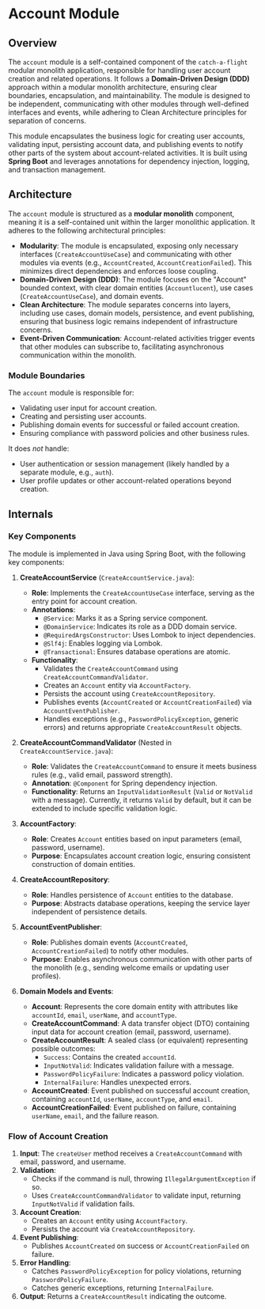 # Account Module

## Overview

The `account` module is a self-contained component of the `catch-a-flight` modular monolith application, responsible for handling user account creation and related operations. It follows a **Domain-Driven Design (DDD)** approach within a modular monolith architecture, ensuring clear boundaries, encapsulation, and maintainability. The module is designed to be independent, communicating with other modules through well-defined interfaces and events, while adhering to Clean Architecture principles for separation of concerns.

This module encapsulates the business logic for creating user accounts, validating input, persisting account data, and publishing events to notify other parts of the system about account-related activities. It is built using **Spring Boot** and leverages annotations for dependency injection, logging, and transaction management.

## Architecture

The `account` module is structured as a **modular monolith** component, meaning it is a self-contained unit within the larger monolithic application. It adheres to the following architectural principles:

- **Modularity**: The module is encapsulated, exposing only necessary interfaces (`CreateAccountUseCase`) and communicating with other modules via events (e.g., `AccountCreated`, `AccountCreationFailed`). This minimizes direct dependencies and enforces loose coupling.
- **Domain-Driven Design (DDD)**: The module focuses on the "Account" bounded context, with clear domain entities (`Accountlucent`), use cases (`CreateAccountUseCase`), and domain events.
- **Clean Architecture**: The module separates concerns into layers, including use cases, domain models, persistence, and event publishing, ensuring that business logic remains independent of infrastructure concerns.
- **Event-Driven Communication**: Account-related activities trigger events that other modules can subscribe to, facilitating asynchronous communication within the monolith.

### Module Boundaries

The `account` module is responsible for:
- Validating user input for account creation.
- Creating and persisting user accounts.
- Publishing domain events for successful or failed account creation.
- Ensuring compliance with password policies and other business rules.

It does *not* handle:
- User authentication or session management (likely handled by a separate module, e.g., `auth`).
- User profile updates or other account-related operations beyond creation.

## Internals

### Key Components

The module is implemented in Java using Spring Boot, with the following key components:

1. **CreateAccountService** (`CreateAccountService.java`):
    - **Role**: Implements the `CreateAccountUseCase` interface, serving as the entry point for account creation.
    - **Annotations**:
        - `@Service`: Marks it as a Spring service component.
        - `@DomainService`: Indicates its role as a DDD domain service.
        - `@RequiredArgsConstructor`: Uses Lombok to inject dependencies.
        - `@Slf4j`: Enables logging via Lombok.
        - `@Transactional`: Ensures database operations are atomic.
    - **Functionality**:
        - Validates the `CreateAccountCommand` using `CreateAccountCommandValidator`.
        - Creates an `Account` entity via `AccountFactory`.
        - Persists the account using `CreateAccountRepository`.
        - Publishes events (`AccountCreated` or `AccountCreationFailed`) via `AccountEventPublisher`.
        - Handles exceptions (e.g., `PasswordPolicyException`, generic errors) and returns appropriate `CreateAccountResult` objects.

2. **CreateAccountCommandValidator** (Nested in `CreateAccountService.java`):
    - **Role**: Validates the `CreateAccountCommand` to ensure it meets business rules (e.g., valid email, password strength).
    - **Annotation**: `@Component` for Spring dependency injection.
    - **Functionality**: Returns an `InputValidationResult` (`Valid` or `NotValid` with a message). Currently, it returns `Valid` by default, but it can be extended to include specific validation logic.

3. **AccountFactory**:
    - **Role**: Creates `Account` entities based on input parameters (email, password, username).
    - **Purpose**: Encapsulates account creation logic, ensuring consistent construction of domain entities.

4. **CreateAccountRepository**:
    - **Role**: Handles persistence of `Account` entities to the database.
    - **Purpose**: Abstracts database operations, keeping the service layer independent of persistence details.

5. **AccountEventPublisher**:
    - **Role**: Publishes domain events (`AccountCreated`, `AccountCreationFailed`) to notify other modules.
    - **Purpose**: Enables asynchronous communication with other parts of the monolith (e.g., sending welcome emails or updating user profiles).

6. **Domain Models and Events**:
    - **Account**: Represents the core domain entity with attributes like `accountId`, `email`, `userName`, and `accountType`.
    - **CreateAccountCommand**: A data transfer object (DTO) containing input data for account creation (email, password, username).
    - **CreateAccountResult**: A sealed class (or equivalent) representing possible outcomes:
        - `Success`: Contains the created `accountId`.
        - `InputNotValid`: Indicates validation failure with a message.
        - `PasswordPolicyFailure`: Indicates a password policy violation.
        - `InternalFailure`: Handles unexpected errors.
    - **AccountCreated**: Event published on successful account creation, containing `accountId`, `userName`, `accountType`, and `email`.
    - **AccountCreationFailed**: Event published on failure, containing `userName`, `email`, and the failure reason.

### Flow of Account Creation

1. **Input**: The `createUser` method receives a `CreateAccountCommand` with email, password, and username.
2. **Validation**:
    - Checks if the command is null, throwing `IllegalArgumentException` if so.
    - Uses `CreateAccountCommandValidator` to validate input, returning `InputNotValid` if validation fails.
3. **Account Creation**:
    - Creates an `Account` entity using `AccountFactory`.
    - Persists the account via `CreateAccountRepository`.
4. **Event Publishing**:
    - Publishes `AccountCreated` on success or `AccountCreationFailed` on failure.
5. **Error Handling**:
    - Catches `PasswordPolicyException` for policy violations, returning `PasswordPolicyFailure`.
    - Catches generic exceptions, returning `InternalFailure`.
6. **Output**: Returns a `CreateAccountResult` indicating the outcome.
